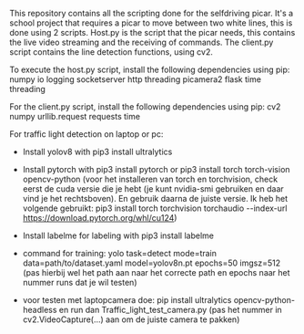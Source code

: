 This repository contains all the scripting done for the selfdriving picar. It's a school project that requires a picar to move between two white lines, this is done using 2 scripts. Host.py is the script that the picar needs, this contains the live video streaming and the receiving of commands. The client.py script contains the line detection functions, using cv2.

To execute the host.py script, install the following dependencies using pip:
numpy
io
logging
socketserver
http
threading
picamera2
flask
time
threading

For the client.py script, install the following dependencies using pip:
cv2
numpy
urllib.request
requests
time

For traffic light detection on laptop or pc:
- Install yolov8 with pip3 install ultralytics

- Install pytorch with pip3 install pytorch or pip3 install torch torch-vision opencv-python (voor het installeren van torch en torchvision, check eerst de cuda versie die je hebt (je kunt nvidia-smi gebruiken en daar vind je het rechtsboven). En gebruik daarna de juiste versie. Ik heb het volgende gebruikt: pip3 install torch torchvision torchaudio --index-url https://download.pytorch.org/whl/cu124)

- Install labelme for labeling with pip3 install labelme

- command for training: yolo task=detect mode=train data=path/to/dataset.yaml model=yolov8n.pt epochs=50 imgsz=512 (pas hierbij wel het path aan naar het correcte path en epochs naar het nummer runs dat je wil testen)

- voor testen met laptopcamera doe: pip install ultralytics opencv-python-headless en run dan Traffic_light_test_camera.py (pas het nummer in cv2.VideoCapture(...) aan om de juiste camera te pakken)
